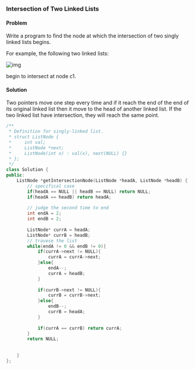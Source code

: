 ### Intersection of Two Linked Lists

#### Problem

Write a program to find the node at which the intersection of two singly linked lists begins.

For example, the following two linked lists:

![img](https://assets.leetcode.com/uploads/2018/12/13/160_statement.png)



begin to intersect at node c1.

#### Solution

Two pointers move one step every time and if it reach the end of the end of its original linked list then it move to the head of another linked list. If the two linked list have intersection, they will reach the same point.

```c++
/**
 * Definition for singly-linked list.
 * struct ListNode {
 *     int val;
 *     ListNode *next;
 *     ListNode(int x) : val(x), next(NULL) {}
 * };
 */
class Solution {
public:
    ListNode *getIntersectionNode(ListNode *headA, ListNode *headB) {
        // specifical case
        if(headA == NULL || headB == NULL) return NULL;
        if(headA == headB) return headA;
        
        // judge the second time to end
        int endA = 2;
        int endB = 2;
        
        ListNode* currA = headA;
        ListNode* currB = headB;
        // travese the list
        while(endA != 0 && endB != 0){
            if(currA->next != NULL){
                currA = currA->next;
            }else{
                endA--;
                currA = headB;
            }
            
            if(currB->next != NULL){
                currB = currB->next;
            }else{
                endB--;
                currB = headA;
            }
            
            if(currA == currB) return currA;
        }
        return NULL;
        
        
    }
};
```

